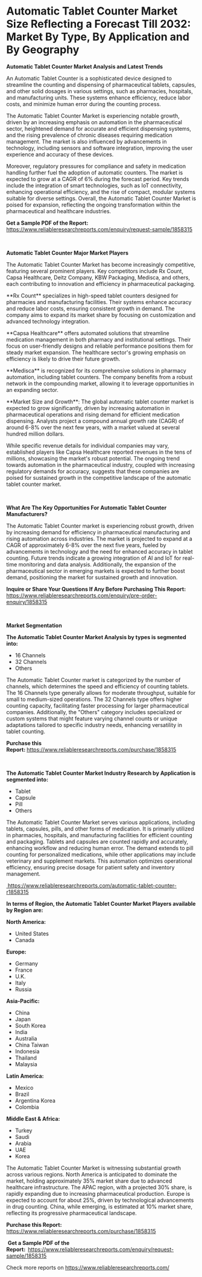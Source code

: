<p><h1>Automatic Tablet Counter Market Size Reflecting a Forecast Till 2032: Market By Type, By Application and By Geography</h1></p><p><strong>Automatic Tablet Counter Market Analysis and Latest Trends</strong></p>
<p><p>An Automatic Tablet Counter is a sophisticated device designed to streamline the counting and dispensing of pharmaceutical tablets, capsules, and other solid dosages in various settings, such as pharmacies, hospitals, and manufacturing units. These systems enhance efficiency, reduce labor costs, and minimize human error during the counting process.</p><p>The Automatic Tablet Counter Market is experiencing notable growth, driven by an increasing emphasis on automation in the pharmaceutical sector, heightened demand for accurate and efficient dispensing systems, and the rising prevalence of chronic diseases requiring medication management. The market is also influenced by advancements in technology, including sensors and software integration, improving the user experience and accuracy of these devices.</p><p>Moreover, regulatory pressures for compliance and safety in medication handling further fuel the adoption of automatic counters. The market is expected to grow at a CAGR of 6% during the forecast period. Key trends include the integration of smart technologies, such as IoT connectivity, enhancing operational efficiency, and the rise of compact, modular systems suitable for diverse settings. Overall, the Automatic Tablet Counter Market is poised for expansion, reflecting the ongoing transformation within the pharmaceutical and healthcare industries.</p></p>
<p><strong>Get a Sample PDF of the Report:&nbsp;</strong> <a href="https://www.reliableresearchreports.com/enquiry/request-sample/1858315?utm_campaign=2208&utm_medium=2&utm_source=Github&utm_content=ia&utm_term=11042025&utm_id=automatic-tablet-counter">https://www.reliableresearchreports.com/enquiry/request-sample/1858315</a></p>
<p>&nbsp;</p>
<p><strong>Automatic Tablet Counter Major Market Players</strong></p>
<p><p>The Automatic Tablet Counter Market has become increasingly competitive, featuring several prominent players. Key competitors include Rx Count, Capsa Healthcare, Deitz Company, KBW Packaging, Medisca, and others, each contributing to innovation and efficiency in pharmaceutical packaging.</p><p>**Rx Count** specializes in high-speed tablet counters designed for pharmacies and manufacturing facilities. Their systems enhance accuracy and reduce labor costs, ensuring consistent growth in demand. The company aims to expand its market share by focusing on customization and advanced technology integration.</p><p>**Capsa Healthcare** offers automated solutions that streamline medication management in both pharmacy and institutional settings. Their focus on user-friendly designs and reliable performance positions them for steady market expansion. The healthcare sector's growing emphasis on efficiency is likely to drive their future growth.</p><p>**Medisca** is recognized for its comprehensive solutions in pharmacy automation, including tablet counters. The company benefits from a robust network in the compounding market, allowing it to leverage opportunities in an expanding sector.</p><p>**Market Size and Growth**: The global automatic tablet counter market is expected to grow significantly, driven by increasing automation in pharmaceutical operations and rising demand for efficient medication dispensing. Analysts project a compound annual growth rate (CAGR) of around 6-8% over the next few years, with a market valued at several hundred million dollars.</p><p>While specific revenue details for individual companies may vary, established players like Capsa Healthcare reported revenues in the tens of millions, showcasing the market's robust potential. The ongoing trend towards automation in the pharmaceutical industry, coupled with increasing regulatory demands for accuracy, suggests that these companies are poised for sustained growth in the competitive landscape of the automatic tablet counter market.</p></p>
<p>&nbsp;</p>
<p><strong>What Are The Key Opportunities For Automatic Tablet Counter Manufacturers?</strong></p>
<p><p>The Automatic Tablet Counter market is experiencing robust growth, driven by increasing demand for efficiency in pharmaceutical manufacturing and rising automation across industries. The market is projected to expand at a CAGR of approximately 6-8% over the next five years, fueled by advancements in technology and the need for enhanced accuracy in tablet counting. Future trends indicate a growing integration of AI and IoT for real-time monitoring and data analysis. Additionally, the expansion of the pharmaceutical sector in emerging markets is expected to further boost demand, positioning the market for sustained growth and innovation.</p></p>
<p><strong>Inquire or Share Your Questions If Any Before Purchasing This Report:</strong> <a href="https://www.reliableresearchreports.com/enquiry/pre-order-enquiry/1858315?utm_campaign=2208&utm_medium=2&utm_source=Github&utm_content=ia&utm_term=11042025&utm_id=automatic-tablet-counter">https://www.reliableresearchreports.com/enquiry/pre-order-enquiry/1858315</a></p>
<p>&nbsp;</p>
<p><strong>Market Segmentation</strong></p>
<p><strong>The Automatic Tablet Counter Market Analysis by types is segmented into:</strong></p>
<p><ul><li>16 Channels</li><li>32 Channels</li><li>Others</li></ul></p>
<p><p>The Automatic Tablet Counter market is categorized by the number of channels, which determines the speed and efficiency of counting tablets. The 16 Channels type generally allows for moderate throughput, suitable for small to medium-sized operations. The 32 Channels type offers higher counting capacity, facilitating faster processing for larger pharmaceutical companies. Additionally, the "Others" category includes specialized or custom systems that might feature varying channel counts or unique adaptations tailored to specific industry needs, enhancing versatility in tablet counting.</p></p>
<p><strong>Purchase this Report:&nbsp;</strong><a href="https://www.reliableresearchreports.com/purchase/1858315?utm_campaign=2208&utm_medium=2&utm_source=Github&utm_content=ia&utm_term=11042025&utm_id=automatic-tablet-counter">https://www.reliableresearchreports.com/purchase/1858315</a></p>
<p>&nbsp;</p>
<p><strong>The Automatic Tablet Counter Market Industry Research by Application is segmented into:</strong></p>
<p><ul><li>Tablet</li><li>Capsule</li><li>Pill</li><li>Others</li></ul></p>
<p><p>The Automatic Tablet Counter Market serves various applications, including tablets, capsules, pills, and other forms of medication. It is primarily utilized in pharmacies, hospitals, and manufacturing facilities for efficient counting and packaging. Tablets and capsules are counted rapidly and accurately, enhancing workflow and reducing human error. The demand extends to pill counting for personalized medications, while other applications may include veterinary and supplement markets. This automation optimizes operational efficiency, ensuring precise dosage for patient safety and inventory management.</p></p>
<p><a href="https://www.reliableresearchreports.com/automatic-tablet-counter-r1858315?utm_campaign=2208&utm_medium=2&utm_source=Github&utm_content=ia&utm_term=11042025&utm_id=automatic-tablet-counter">&nbsp;https://www.reliableresearchreports.com/automatic-tablet-counter-r1858315</a></p>
<p><strong>In terms of Region, the Automatic Tablet Counter Market Players available by Region are:</strong></p>
<p>
    <p> <strong> North America: </strong>
        <ul>
            <li>United States</li>
            <li>Canada</li>
        </ul>
        </p> 
    <p> <strong> Europe: </strong>
        <ul>
            <li>Germany</li>
            <li>France</li>
            <li>U.K.</li>
            <li>Italy</li>
            <li>Russia</li>
        </ul>
        </p> 
    <p> <strong> Asia-Pacific: </strong>
        <ul>
            <li>China</li>
            <li>Japan</li>
            <li>South Korea</li>
            <li>India</li>
            <li>Australia</li>
            <li>China Taiwan</li>
            <li>Indonesia</li>
            <li>Thailand</li>
            <li>Malaysia</li>
        </ul>
        </p> 
    <p> <strong> Latin America: </strong>
        <ul>
            <li>Mexico</li>
            <li>Brazil</li>
            <li>Argentina Korea</li>
            <li>Colombia</li>
        </ul>
        </p> 
    <p> <strong> Middle East & Africa: </strong>
        <ul>
            <li>Turkey</li>
            <li>Saudi</li>
            <li>Arabia</li>
            <li>UAE</li>
            <li>Korea</li>
        </ul>
    </p>
    </p>
<p><p>The Automatic Tablet Counter Market is witnessing substantial growth across various regions. North America is anticipated to dominate the market, holding approximately 35% market share due to advanced healthcare infrastructure. The APAC region, with a projected 30% share, is rapidly expanding due to increasing pharmaceutical production. Europe is expected to account for about 25%, driven by technological advancements in drug counting. China, while emerging, is estimated at 10% market share, reflecting its progressive pharmaceutical landscape.</p></p>
<p><strong>Purchase this Report: </strong><a href="https://www.reliableresearchreports.com/purchase/1858315?utm_campaign=2208&utm_medium=2&utm_source=Github&utm_content=ia&utm_term=11042025&utm_id=automatic-tablet-counter">https://www.reliableresearchreports.com/purchase/1858315</a></p>
<p>&nbsp;<strong>Get a Sample PDF of the Report:&nbsp;&nbsp;</strong><a href="https://www.reliableresearchreports.com/enquiry/request-sample/1858315?utm_campaign=2208&utm_medium=2&utm_source=Github&utm_content=ia&utm_term=11042025&utm_id=automatic-tablet-counter">https://www.reliableresearchreports.com/enquiry/request-sample/1858315</a></p>
<p><strong></strong></p>
<p>Check more reports on <a href="https://www.reliableresearchreports.com/?utm_campaign=2208&utm_medium=2&utm_source=Github&utm_content=ia&utm_term=11042025&utm_id=automatic-tablet-counter">https://www.reliableresearchreports.com/</a></p>
